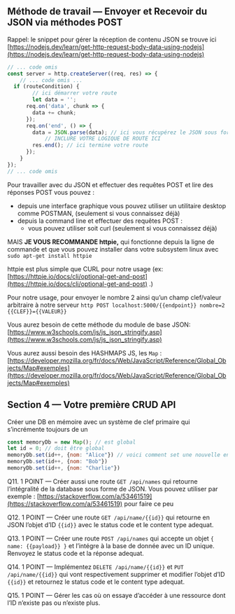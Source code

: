 ## Méthode de travail — Envoyer et Recevoir du JSON via méthodes POST

Rappel: le snippet pour gérer la réception de contenu JSON se trouve ici [https://nodejs.dev/learn/get-http-request-body-data-using-nodejs](https://nodejs.dev/learn/get-http-request-body-data-using-nodejs)

```jsx
// ... code omis 
const server = http.createServer((req, res) => {
	// ... code omis ...
  if (routeCondition) { 
		// ici démarrer votre route
		let data = '';
	  req.on('data', chunk => {
	    data += chunk;
	  });
	  req.on('end', () => {
	    data = JSON.parse(data); // ici vous récupérez le JSON sous forme d'un objet Javascript 
			// INCLURE VOTRE LOGIQUE DE ROUTE ICI
	    res.end(); // ici termine votre route
	  });
	}
});
// ... code omis 
```

Pour travailler avec du JSON et effectuer des requêtes POST et lire des réponses POST vous pouvez : 

- depuis une interface graphique vous pouvez utiliser un utilitaire desktop comme POSTMAN, (seulement si vous connaissez déjà)
- depuis la command line et effectuer des requêtes POST :
    - vous pouvez utiliser soit curl (seulement si vous connaissez déjà)

MAIS **JE VOUS RECOMMANDE httpie,** qui fonctionne depuis la ligne de commande et que vous pouvez installer dans votre subsystem linux avec `sudo apt-get install httpie`

httpie est plus simple que CURL pour notre usage (ex: [https://httpie.io/docs/cli/optional-get-and-post](https://httpie.io/docs/cli/optional-get-and-post) .)

Pour notre usage, pour envoyer le nombre 2 ainsi qu’un champ clef/valeur arbitraire à notre serveur `http POST localhost:5000/{{endpoint}} nombre=2 {{CLEF}}={{VALEUR}}`

Vous aurez besoin de cette méthode du module de base JSON: [https://www.w3schools.com/js/js_json_stringify.asp](https://www.w3schools.com/js/js_json_stringify.asp)

Vous aurez aussi besoin des HASHMAPS JS, les `Map` : [https://developer.mozilla.org/fr/docs/Web/JavaScript/Reference/Global_Objects/Map#exemples](https://developer.mozilla.org/fr/docs/Web/JavaScript/Reference/Global_Objects/Map#exemples)

## Section 4 — Votre première CRUD API

Créer une DB en mémoire avec un système de clef primaire qui s’incrémente toujours de un

```jsx
const memoryDb = new Map(); // est global
let id = 0; // doit être global
memoryDb.set(id++, {nom: "Alice"}) // voici comment set une nouvelle entrée.
memoryDb.set(id++, {nom: "Bob"})
memoryDb.set(id++, {nom: "Charlie"})
```

Q11. 1 POINT — Créer aussi une route `GET /api/names` qui retourne l’intégralité de la database sous forme de JSON. Vous pouvez utiliser par exemple : [https://stackoverflow.com/a/53461519](https://stackoverflow.com/a/53461519) pour faire ce peu

Q12. 1 POINT — Créer une route `GET /api/name/{{id}}` qui retourne en JSON l’objet d’ID `{{id}}` avec le status code et le content type adequat. 

Q13. 1 POINT — Créer une route `POST /api/names` qui accepte un objet `{ name: {{payload}} }` et l’intégre à la base de donnée avec un ID unique. Renvoyez le status code et la réponse adequat.

Q14. 1 POINT — Implémentez `DELETE /api/name/{{id}}` et `PUT /api/name/{{id}}` qui vont respectivement supprimer et modifier l’objet d’ID `{{id}}` et retournez le status code et le content type adequat.

Q15. 1 POINT — Gérer les cas où on essaye d’accéder à une ressource dont l’ID n’existe pas ou n’existe plus.
